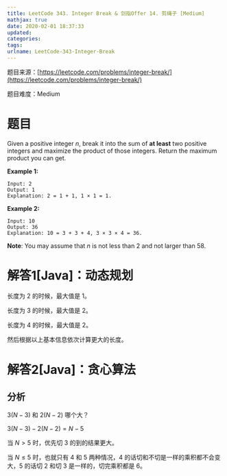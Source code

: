 ```yaml
---
title: LeetCode 343. Integer Break & 剑指Offer 14. 剪绳子 [Medium]
mathjax: true
date: 2020-02-01 18:37:33
updated:
categories:
tags:
urlname: LeetCode-343-Integer-Break
---
```




<!-- more -->

题目来源：[https://leetcode.com/problems/integer-break/](https://leetcode.com/problems/integer-break/)

题目难度：Medium



# 题目

Given a positive integer *n*, break it into the sum of **at least** two positive integers and maximize the product of those integers. Return the maximum product you can get.

**Example 1:**

```
Input: 2
Output: 1
Explanation: 2 = 1 + 1, 1 × 1 = 1.
```

**Example 2:**

```
Input: 10
Output: 36
Explanation: 10 = 3 + 3 + 4, 3 × 3 × 4 = 36.
```

**Note**: You may assume that *n* is not less than 2 and not larger than 58.



# 解答1[Java]：动态规划

长度为 2 的时候，最大值是 1。

长度为 3 的时候，最大值是 2。

长度为 4 的时候，最大值是 2。

然后根据以上基本信息依次计算更大的长度。



# 解答2[Java]：贪心算法





## 分析

$3(N-3)$ 和 $2(N-2)$ 哪个大？

$3(N-3)-2(N-2)=N-5$

当 $N>5$ 时，优先切 3 的到的结果更大。

当 $N \le 5$ 时，也就只有 4 和 5 两种情况，4 的话切和不切是一样的乘积都不会变大，5 的话切 2 和切 3 是一样的，切完乘积都是 6。